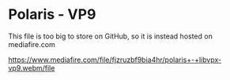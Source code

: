 # Polaris - VP9
This file is too big to store on GitHub, so it is instead hosted on mediafire.com

https://www.mediafire.com/file/fjzruzbf9bia4hr/polaris+-+libvpx-vp9.webm/file
